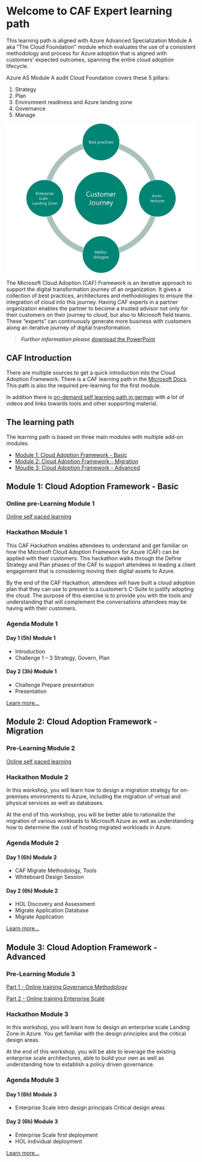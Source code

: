 # Welcome to CAF Expert learning path

This learning path is aligned with Azure Advanced Specialization Module A aka "The Cloud Foundation" module which evaluates the use of a consistent methodology and process for Azure adoption that is aligned with customers’ expected outcomes, spanning the entire cloud adoption lifecycle.

Azure AS Module A audit Cloud Foundation covers these 5 pillars:

1. Strategy
2. Plan
3. Environment readiness and Azure landing zone
4. Governance
5. Manage

![CAF Expert](./images/caf-expert.png)

The Microsoft Cloud Adoption (CAF) Framework is an iterative approach to support the digital transformation journey of an organization. It gives a collection of best practices, architectures and methodologies to ensure the integration of cloud into this journey. Having CAF experts in a partner organization enables the partner to become a trusted advisor not only for their customers on their journey to cloud, but also to Microsoft field teams. These “experts” can continuously generate more business with customers along an iterative journey of digital transformation.

> **_Further information please_** [download the PowerPoint](./sources/CAF%20Expert.pdf)

## CAF Introduction

There are multiple sources to get a quick introduction into the Cloud Adoption Framework. There is a CAF learning path in the [Microsoft Docs](https://docs.microsoft.com/learn/modules/microsoft-cloud-adoption-framework-for-azure/). This path is also the required pre-learning for the first module.

In addition there is [on-demand self learning path in german](https://caf-expert.github.io/caf-intro/) with a lot of videos and links towards tools and other supporting material.

## The learning path

The learning path is based on three main modules with multiple add-on modules.

- [Module 1: Cloud Adoption Framework - Basic](./caf-expert-basic.md)
- [Module 2: Cloud Adoption Framework - Migration](./caf-expert-migrate.md)
- [Moudle 3: Cloud Adoption Framework - Advanced](./caf-expert-advanced.md)

## Module 1: Cloud Adoption Framework - Basic

### Online pre-Learning Module 1

[Online self paced learning](https://docs.microsoft.com/learn/modules/microsoft-cloud-adoption-framework-for-azure/)

### Hackathon Module 1

This CAF Hackathon enables attendees to understand and get familiar on how the Microsoft Cloud Adoption Framework for Azure (CAF) can be applied with their customers. This hackathon walks through the Define Strategy and Plan phases of the CAF to support attendees in leading a client engagement that is considering moving their digital assets to Azure.

By the end of the CAF Hackathon, attendees will have built a cloud adoption plan that they can use to present to a customer’s C-Suite to justify adopting the cloud. The purpose of this exercise is to provide you with the tools and understanding that will complement the conversations attendees may be having with their customers.

### Agenda Module 1

#### Day 1 (5h) Module 1

- Introduction
- Challenge 1 – 3
  Strategy, Govern, Plan

#### Day 2 (3h) Module 1

- Challenge Prepare presentation
- Presentation

[Learn more...](./caf-expert-basic.md)

## Module 2: Cloud Adoption Framework - Migration

### Pre-Learning Module 2

[Online self paced learning](https://docs.microsoft.com/learn/modules/app-and-infra-migration-and-modernization/)

### Hackathon Module 2

In this workshop, you will learn how to design a migration strategy for on-premises environments to Azure, including the migration of virtual and physical services as well as databases.

At the end of this workshop, you will be better able to rationalize the migration of various workloads to Microsoft Azure as well as understanding how to determine the cost of hosting migrated workloads in Azure.

### Agenda Module 2

#### Day 1 (6h) Module 2

- CAF Migrate
  Methodology, Tools
- Whiteboard Design Session

#### Day 2 (6h) Module 2

- HOL
Discovery and Assessment
- Migrate Application Database
- Migrate Application

[Learn more...](./caf-expert-migrate.md)

## Module 3: Cloud Adoption Framework - Advanced

### Pre-Learning Module 3

[Part 1 - Online training Governance Methodology](https://docs.microsoft.com/learn/modules/build-cloud-governance-strategy-azure/)

[Part 2 - Online training Enterprise Scale](https://docs.microsoft.com/learn/paths/enterprise-scale-architecture/)

### Hackathon Module 3

In this workshop, you will learn how to design an enterprise scale Landing Zone in Azure. You get familiar with the design principles and the critical design areas.

At the end of this workshop, you will be able to leverage the existing enterprise scale architectures, able to build your own as well as understanding how to establish a policy driven governance.

### Agenda Module 3

#### Day 1 (6h) Module 3

- Enterprise Scale Intro
  design principals
  Critical design areas

#### Day 2 (6h) Module 3

- Enterprise Scale
  first deployment
- HOL
  individual deployment

[Learn more...](./caf-expert-advanced.md)
